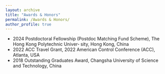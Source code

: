 ```yaml
---
layout: archive
title: "Awards & Honors"
permalink: /Awards & Honors/
author_profile: true
---
```



* 2024   Postdoctoral Fellowship (Postdoc Matching Fund Scheme), The Hong Kong Polytechnic Univer‐ sity, Hong Kong, China
* 2022   ACC Travel Grant, 2022 American Control Conference (ACC), Atlanta, USA
* 2018   Outstanding Graduates Award, Changsha University of Science and Technology, China

